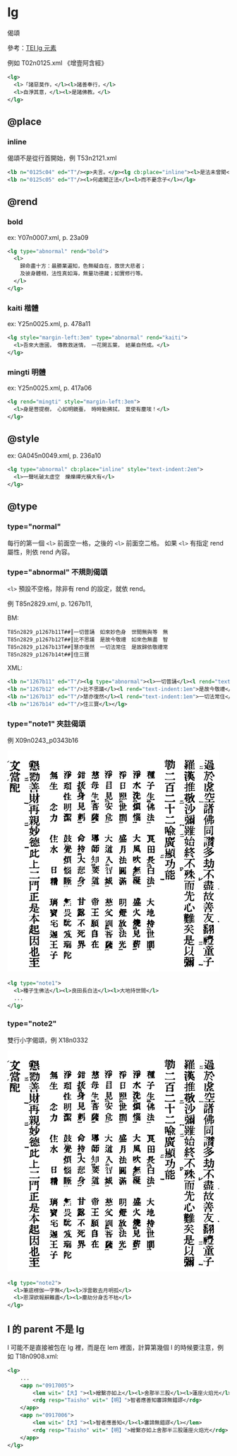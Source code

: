# lg

偈頌

參考：[TEI lg 元素](http://www.tei-c.org/release/doc/tei-p5-doc/zh-TW/html/ref-lg.html)

例如 T02n0125.xml 《增壹阿含經》

```xml
<lg>
  <l>「諸惡莫作，</l><l>諸善奉行，</l>
  <l>自淨其意，</l><l>是諸佛教。</l>
</lg>
```

## @place

### inline

偈頌不是從行首開始，例 T53n2121.xml

```xml
<lb n="0125c04" ed="T"/><p>夫言。</p><lg cb:place="inline"><l>是法未曾聞</l><l>而今聞汝說</l>
<lb n="0125c05" ed="T"/><l>何處聞正法</l><l>而不憂念子</l></lg>
```
## @rend

### bold

ex: Y07n0007.xml, p. 23a09

```xml
<lg type="abnormal" rend="bold">
  <l>
    歸命盡十方：最勝業遍知，色無礙自在，救世大悲者；
    及彼身體相，法性真如海，無量功德藏；如實修行等。
  </l>
</lg>
```

### kaiti 楷體

ex: Y25n0025.xml, p. 478a11

```xml
<lg style="margin-left:3em" type="abnormal" rend="kaiti">
  <l>吾來大唐國，　傳教救迷情，　一花開五葉，　結菓自然成。</l>
</lg>
```

### mingti 明體

ex: Y25n0025.xml, p. 417a06

```xml
<lg rend="mingti" style="margin-left:3em">
  <l>身是菩提樹，　心如明鏡臺，　時時勤拂拭，　莫使有塵埃！</l>
</lg>
```

## @style

ex: GA045n0049.xml, p. 236a10

```xml
<lg type="abnormal" cb:place="inline" style="text-indent:2em">
  <l>一聲吼破太虛空　爍爍禪光橫大有</l>
</lg>
```

## @type

### type="normal"

每行的第一個 `<l>` 前面空一格，之後的 `<l>` 前面空二格。
如果 `<l>` 有指定 rend 屬性，則依 rend 內容。

### type="abnormal" 不規則偈頌

`<l>` 預設不空格，除非有 rend 的設定，就依 rend。

例 T85n2829.xml, p. 1267b11, 

BM:

```
T85n2829_p1267b11T##║一切普誦　如來妙色身　世間無與等　無
T85n2829_p1267b12T##║比不思議　是故今敬禮　如來色無盡　智
T85n2829_p1267b13T##║慧亦復然　一切法常住　是故歸依敬禮常
T85n2829_p1267b14t##║住三寶
```

XML:

```xml
<lb n="1267b11" ed="T"/><lg type="abnormal"><l>一切普誦</l><l rend="text-indent:1em">如來妙色身</l><l rend="text-indent:1em">世間無與等</l><l rend="text-indent:1em">無
<lb n="1267b12" ed="T"/>比不思議</l><l rend="text-indent:1em">是故今敬禮</l><l rend="text-indent:1em">如來色無盡</l><l rend="text-indent:1em">智
<lb n="1267b13" ed="T"/>慧亦復然</l><l rend="text-indent:1em">一切法常住</l><l rend="text-indent:1em">是故歸依敬禮常
<lb n="1267b14" ed="T"/>住三寶</l></lg>
```

### type="note1" 夾註偈頌

例 X09n0243_p0343b16

![](images/lg-note1.png)

```xml
<lg type="note1">
  <l>種子生佛法</l><l>良田長白法</l><l>大地持世間</l>
  ...
</lg>
```


### type="note2"

雙行小字偈頌，例 X18n0332

![](images/lg-note1.png)

```xml
<lg type="note2">
  <l>筆底楞伽一字無</l><l>浮雲散去月明孤</l>
  <l>恩深欲報辭難盡</l><l>塵劫分身舌不枯</l>
</lg>
```

## l 的 parent 不是 lg

l 可能不是直接被包在 lg 裡，而是在 lem 裡面，計算第幾個 l 的時候要注意，例如 T18n0908.xml:

```xml
<lg>
	...
	<app n="0917005">
		<lem wit="【大】"><l>繒繫亦如上</l><l>舍那半三股</l><l>蓮座火焰光</l></lem>
		<rdg resp="Taisho" wit="【明】">智者應善知審諦無錯謬</rdg>
	</app>
	<app n="0917006">
		<lem wit="【大】"><l>智者應善知</l><l>審諦無錯謬</l></lem>
		<rdg resp="Taisho" wit="【明】">繒繫亦如上舍那半三股蓮座火焰光</rdg>
	</app>
</lg>
```
